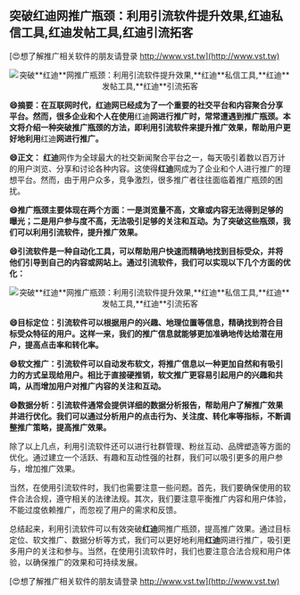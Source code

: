 ## **突破**红迪**网推广瓶颈：利用引流软件提升效果,**红迪**私信工具,**红迪**发帖工具,**红迪**引流拓客**

[😍想了解推广相关软件的朋友请登录 http://www.vst.tw](http://www.vst.tw)

 <center><img src="https://vst.tw/MP4/tuiguang/png/2.png" alt="突破**红迪**网推广瓶颈：利用引流软件提升效果,**红迪**私信工具,**红迪**发帖工具,**红迪**引流拓客"></center>

**😄摘要：在互联网时代，**红迪**网已经成为了一个重要的社交平台和内容聚合分享平台。然而，很多企业和个人在使用**红迪**网进行推广时，常常遭遇到推广瓶颈。本文将介绍一种突破推广瓶颈的方法，即利用引流软件来提升推广效果，帮助用户更好地利用**红迪**网进行推广。**

**😄正文：**
**红迪**网作为全球最大的社交新闻聚合平台之一，每天吸引着数以百万计的用户浏览、分享和讨论各种内容。这使得**红迪**网成为了企业和个人进行推广的理想平台。然而，由于用户众多，竞争激烈，很多推广者往往面临着推广瓶颈的困扰。

**😄推广瓶颈主要体现在两个方面：一是浏览量不高，文章或内容无法得到足够的曝光；二是用户参与度不高，无法吸引足够的关注和互动。为了突破这些瓶颈，我们可以利用引流软件，提升推广效果。**

**😄引流软件是一种自动化工具，可以帮助用户快速而精确地找到目标受众，并将他们引导到自己的内容或网站上。通过引流软件，我们可以实现以下几个方面的优化：**

 <center><img src="https://vst.tw/MP4/tuiguang/png/3.png" alt="突破**红迪**网推广瓶颈：利用引流软件提升效果,**红迪**私信工具,**红迪**发帖工具,**红迪**引流拓客"></center>

**😄目标定位：引流软件可以根据用户的兴趣、地理位置等信息，精确找到符合目标受众特征的用户。这样一来，我们的推广信息就能够更加准确地传达给潜在用户，提高点击率和转化率。**

**😄软文推广：引流软件可以自动发布软文，将推广信息以一种更加自然和有吸引力的方式呈现给用户。相比于直接硬推销，软文推广更容易引起用户的兴趣和共鸣，从而增加用户对推广内容的关注和互动。**

**😄数据分析：引流软件通常会提供详细的数据分析报告，帮助用户了解推广效果并进行优化。我们可以通过分析用户的点击行为、关注度、转化率等指标，不断调整推广策略，提高推广效果。**

除了以上几点，利用引流软件还可以进行社群管理、粉丝互动、品牌塑造等方面的优化。通过建立一个活跃、有趣和互动性强的社群，我们可以吸引更多的用户参与，增加推广效果。

当然，在使用引流软件时，我们也需要注意一些问题。首先，我们要确保使用的软件合法合规，遵守相关的法律法规。其次，我们要注意平衡推广内容和用户体验，不能过度依赖推广，而忽视了用户的需求和反馈。

总结起来，利用引流软件可以有效突破**红迪**网推广瓶颈，提高推广效果。通过目标定位、软文推广、数据分析等方式，我们可以更好地利用**红迪**网进行推广，吸引更多用户的关注和参与。当然，在使用引流软件时，我们也要注意合法合规和用户体验，以确保推广的效果和可持续发展。

[😍想了解推广相关软件的朋友请登录 http://www.vst.tw](http://www.vst.tw)




